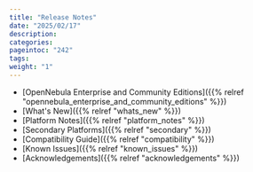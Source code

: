 ```yaml
---
title: "Release Notes"
date: "2025/02/17"
description:
categories:
pageintoc: "242"
tags:
weight: "1"
---
```


<a id="rn"></a>

<!--# Release Notes 7.0 -->

* [OpenNebula Enterprise and Community Editions]({{% relref "opennebula_enterprise_and_community_editions" %}})
* [What's New]({{% relref "whats_new" %}})
* [Platform Notes]({{% relref "platform_notes" %}})
* [Secondary Platforms]({{% relref "secondary" %}})
* [Compatibility Guide]({{% relref "compatibility" %}})
* [Known Issues]({{% relref "known_issues" %}})
* [Acknowledgements]({{% relref "acknowledgements" %}})
